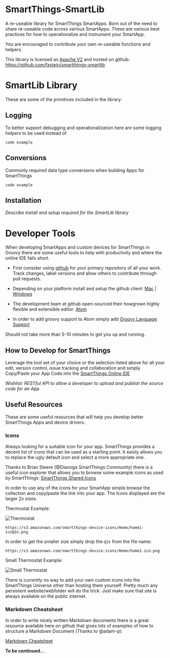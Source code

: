 SmartThings-SmartLib
====================

A re-useable library for SmartThings SmartApps. Born out of the need to share re-useable code across various SmartApps. These are various best practices for how to operationalize and instrument your SmartApp.

You are encouraged to contribute your own re-useable functions and helpers.

This library is licensed as [Apache V2](https://github.com/fxstein/smartthings-smartlib/blob/master/LICENSE "Apache V2 License") and hosted on github: https://github.com/fxstein/smartthings-smartlib


SmartLib Library
================

These are some of the primitives included in the library:

Logging
-------

To better support debugging and operationalization here are some logging helpers to be used instead of

```
code example
```

Conversions
-----------

Commonly required data type conversions when building Apps for SmartThings

```
code example
```

Installation
------------

*Describe install and setup required for the SmartLib library*


Developer Tools
===============

When developing SmartApps and custom devices for SmartThings in Groovy there are some useful tools to help with productivity and where the online IDE falls short.

* First consider using [github](github.com "GitHub") for your primary repository of all your work. Track changes, label versions and allow others to contribute through pull requests.

* Depending on your platform install and setup the github client: [Mac](https://mac.github.com "Github for Mac") | [Windows](https://windows.github.com "GitHub for Windows")

* The development team at github open-sourced their howgrown highly flexible and extensible editor: [Atom](atom.io "Atom - A hackable text editor for the 21st Century")

* In order to add groovy support to Atom simply add [Groovy Language Support](https://atom.io/packages/language-groovy "Groovy Language Support for Atom")

Should not take more than 5-10 minutes to get you up and running.  

How to Develop for SmartThings
------------------------------

Leverage the tool set of your choice or the selection listed above for all your edit, version control, issue tracking and collaboration and simply Copy/Paste your App Code into the [SmartThings Online IDE](https://graph.api.smartthings.com/ide/app/editor "SmartThings Developer IDE")

*Wishlist: RESTful API to allow a developer to upload and publish the source code for an App*

Useful Resources
----------------

These are some useful resources that will help you develop better SmartThings Apps and device drivers.

### Icons

Always looking for a suitable icon for your app. SmartThings provides a decent list of icons that can be used as a starting point. It easily allows you to replace the ugly default icon and select a more appropriate one.

Thanks to Brian Steere (@Dianoga SmartThings Community) there is a useful icon explorer that allows you to browse some example icons as used by SmartThings:
[SmartThings Shared Icons](http://scripts.3dgo.net/smartthings/icons/ "SmartThings Shared Icons on AWS")

In order to use any of the icons for your SmartApp simple browse the collection and copy/paste the link into your app. The Icons displayed are the larger 2x sizes.

Thermostat Example:

![Thermostat](https://s3.amazonaws.com/smartthings-device-icons/Home/home1-icn@2x.png)

```
https://s3.amazonaws.com/smartthings-device-icons/Home/home1-icn@2x.png
```

In order to get the smaller size simply drop the `@2x` from the file name:

```
https://s3.amazonaws.com/smartthings-device-icons/Home/home1-icn.png
```

Small Thermostat Example:

![Small Thermostat](https://s3.amazonaws.com/smartthings-device-icons/Home/home1-icn.png)

There is currently no way to add your own custom icons into the SmartThings Universe other than hosting them yourself. Pretty much any persistent website/webfolder will do the trick. Just make sure that site is always available on the public internet.


### Markdown Cheatsheet

In order to write nicely written Markdown documents there is a great resource available here on github that gives lots of examples of how to structure a Markdown Document (Thanks to @adam-p):

[Markdown Cheatsheet](https://github.com/adam-p/markdown-here/wiki/Markdown-Cheatsheet "adam-p's Markdown Cheatsheet")


**To be continued...**
